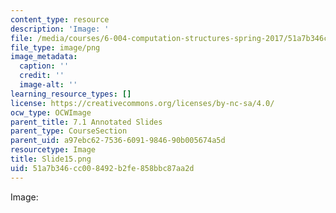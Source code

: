 ```yaml
---
content_type: resource
description: 'Image: '
file: /media/courses/6-004-computation-structures-spring-2017/51a7b346cc008492b2fe858bbc87aa2d_Slide15.png
file_type: image/png
image_metadata:
  caption: ''
  credit: ''
  image-alt: ''
learning_resource_types: []
license: https://creativecommons.org/licenses/by-nc-sa/4.0/
ocw_type: OCWImage
parent_title: 7.1 Annotated Slides
parent_type: CourseSection
parent_uid: a97ebc62-7536-6091-9846-90b005674a5d
resourcetype: Image
title: Slide15.png
uid: 51a7b346-cc00-8492-b2fe-858bbc87aa2d
---
```

Image: 
